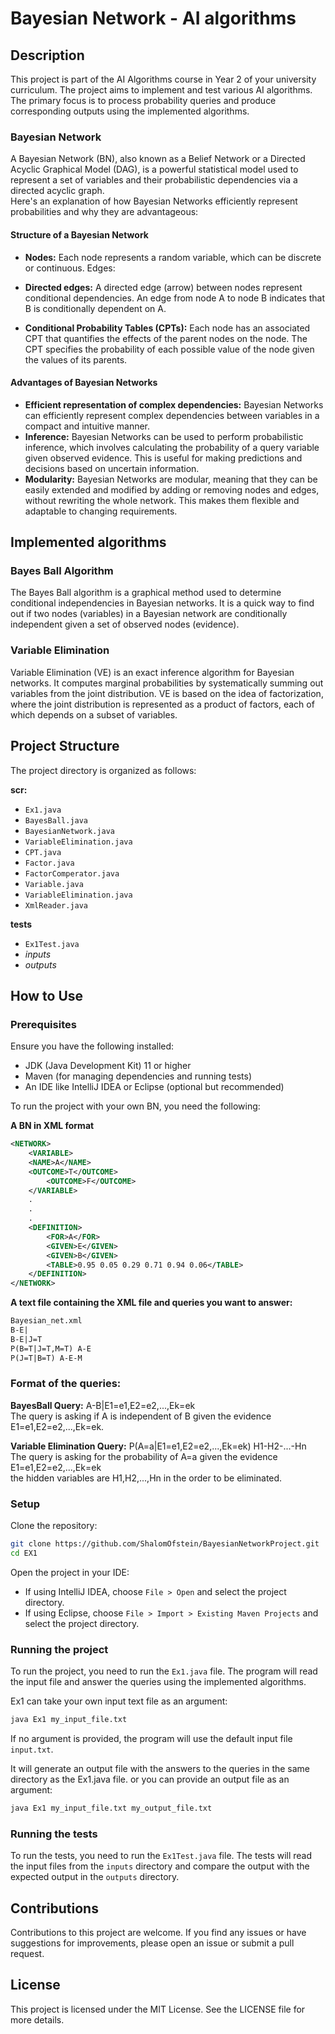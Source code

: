 # Bayesian Network - AI algorithms
## Description
This project is part of the AI Algorithms course in Year 2 of your university curriculum.
The project aims to implement and test various AI algorithms.
The primary focus is to process probability queries and produce corresponding outputs using the implemented algorithms.
### Bayesian Network
A Bayesian Network (BN), also known as a Belief Network or a Directed Acyclic Graphical Model (DAG), is a powerful statistical model used to represent a set of variables and their probabilistic dependencies via a directed acyclic graph. \
Here's an explanation of how Bayesian Networks efficiently represent probabilities and why they are advantageous:
#### Structure of a Bayesian Network 
* **Nodes:**
Each node represents a random variable, which can be discrete or continuous.
Edges:

* **Directed edges:** A directed edge (arrow) between nodes represent conditional dependencies. An edge from node A to node B indicates that B is conditionally dependent on A.
* **Conditional Probability Tables (CPTs):** Each node has an associated CPT that quantifies the effects of the parent nodes on the node. The CPT specifies the probability of each possible value of the node given the values of its parents.

#### Advantages of Bayesian Networks
* **Efficient representation of complex dependencies:** Bayesian Networks can efficiently represent complex dependencies between variables in a compact and intuitive manner.
* **Inference:** Bayesian Networks can be used to perform probabilistic inference, which involves calculating the probability of a query variable given observed evidence. This is useful for making predictions and decisions based on uncertain information.
* **Modularity:** Bayesian Networks are modular, meaning that they can be easily extended and modified by adding or removing nodes and edges, without rewriting the whole network. This makes them flexible and adaptable to changing requirements.
## Implemented algorithms

### Bayes Ball Algorithm ###
The Bayes Ball algorithm is a graphical method used to determine conditional independencies in Bayesian networks. It is a quick way to find out if two nodes (variables) in a Bayesian network are conditionally independent given a set of observed nodes (evidence).
### Variable Elimination ###
Variable Elimination (VE) is an exact inference algorithm for Bayesian networks. It computes marginal probabilities by systematically summing out variables from the joint distribution. VE is based on the idea of factorization, where the joint distribution is represented as a product of factors, each of which depends on a subset of variables.
## Project Structure
The project directory is organized as follows:

**scr:**
* `Ex1.java`
* `BayesBall.java`
* `BayesianNetwork.java`
* `VariableElimination.java`
* `CPT.java`
* `Factor.java`
* `FactorComperator.java`
* `Variable.java`
* `VariableElimination.java`
* `XmlReader.java`

**tests**
* `Ex1Test.java`
* *inputs*
* *outputs*

## How to Use
### Prerequisites
Ensure you have the following installed:

* JDK (Java Development Kit) 11 or higher
* Maven (for managing dependencies and running tests)
* An IDE like IntelliJ IDEA or Eclipse (optional but recommended)

To run the project with your own BN, you need the following: 

**A BN in XML format**
```xml
<NETWORK>
    <VARIABLE>
	<NAME>A</NAME>
	<OUTCOME>T</OUTCOME>
        <OUTCOME>F</OUTCOME>
    </VARIABLE>
    .
    .
    .
    <DEFINITION>
        <FOR>A</FOR>
        <GIVEN>E</GIVEN>
        <GIVEN>B</GIVEN>
        <TABLE>0.95 0.05 0.29 0.71 0.94 0.06</TABLE>
    </DEFINITION>
</NETWORK>
``` 
**A text file containing the XML file and queries you want to answer:**
```txt
Bayesian_net.xml
B-E|
B-E|J=T
P(B=T|J=T,M=T) A-E
P(J=T|B=T) A-E-M
```
### Format of the queries:
**BayesBall Query:** A-B|E1=e1,E2=e2,...,Ek=ek \
The query is asking if A is independent of B given the evidence E1=e1,E2=e2,...,Ek=ek.

**Variable Elimination Query:** P(A=a|E1=e1,E2=e2,...,Ek=ek) H1-H2-...-Hn \
The query is asking for the probability of A=a given the evidence E1=e1,E2=e2,...,Ek=ek \
the hidden variables are H1,H2,...,Hn in the order to be eliminated.

### Setup
Clone the repository:
```bash
git clone https://github.com/ShalomOfstein/BayesianNetworkProject.git
cd EX1
```
Open the project in your IDE:

* If using IntelliJ IDEA, choose `File > Open` and select the project directory.
* If using Eclipse, choose `File > Import > Existing Maven Projects` and select the project directory.

### Running the project
To run the project, you need to run the `Ex1.java` file. The program will read the input file and answer the queries using the implemented algorithms.

Ex1 can take your own input text file as an argument:
```bash
java Ex1 my_input_file.txt
```
If no argument is provided, the program will use the default input file `input.txt`.

It will generate an output file with the answers to the queries in the same directory as the Ex1.java file. or you can provide an output file as an argument:
```bash
java Ex1 my_input_file.txt my_output_file.txt
```

### Running the tests
To run the tests, you need to run the `Ex1Test.java` file. The tests will read the input files from the `inputs` directory and compare the output with the expected output in the `outputs` directory.

## Contributions
Contributions to this project are welcome. If you find any issues or have suggestions for improvements, please open an issue or submit a pull request.

## License
This project is licensed under the MIT License. See the LICENSE file for more details.